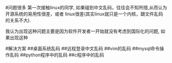 #问题很多
第一次接触linux的同学, 如果碰到中文乱码，往往会不知所措,从而认为开源系统的易用性很差，或者
linux很差(其实linux就只是一个内核，跟文件乱码的关系不大). 

我认为出现这种问题主要是因为软件开发者一开始就没有考虑到国际化的问题, 如果出现这种

#解决方案
##桌面系统乱码
##远程登录中文乱码
##vim的乱码
##mysql命令操作乱码
##python程序中的乱码
##c程序中的乱码
